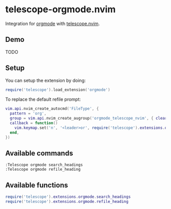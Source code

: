 # telescope-orgmode.nvim

Integration for [orgmode](https://github.com/nvim-orgmode/orgmode) with
[telescope.nvim](https://github.com/nvim-telescope/telescope.nvim).

## Demo

TODO

## Setup

You can setup the extension by doing:

```lua
require('telescope').load_extension('orgmode')
```

To replace the default refile prompt:

```lua
vim.api.nvim_create_autocmd('FileType', {
  pattern = 'org',
  group = vim.api.nvim_create_augroup('orgmode_telescope_nvim', { clear = true })
  callback = function()
    vim.keymap.set('n', '<leader>or', require('telescope').extensions.orgmode.refile_heading)
  end,
})
```

## Available commands

```viml
:Telescope orgmode search_headings
:Telescope orgmode refile_heading
```

## Available functions

```lua
require('telescope').extensions.orgmode.search_headings
require('telescope').extensions.orgmode.refile_heading
```
